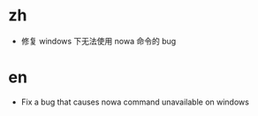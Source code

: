 # zh
* 修复 windows 下无法使用 nowa 命令的 bug
# en
* Fix a bug that causes nowa command unavailable on windows